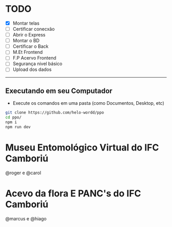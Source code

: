 # TODO

- [x] Montar telas 
- [ ] Certificar conecxão
- [ ] Abrir o Express 
- [ ] Montar o BD
- [ ] Certificar o Back
- [ ] M.Et Frontend
- [ ] F.P Acervo Frontend
- [ ] Segurança nivel básico
- [ ] Upload dos dados

---

## Executando em seu Computador

- Execute os comandos em uma pasta (como Documentos, Desktop, etc)

```bash
git clone https://github.com/helo-wordd/ppo
cd ppo/
npm i
npm run dev
```

# Museu Entomológico Virtual do IFC Camboriú

@roger e @carol

# Acevo da flora E PANC's do IFC Camboriú

@marcus e @hiago
